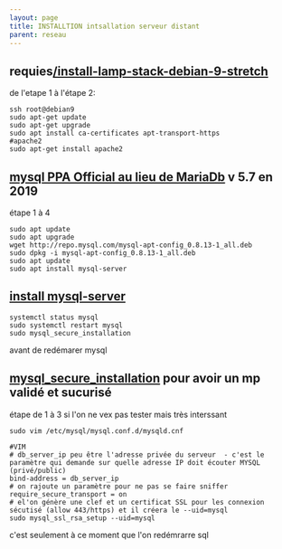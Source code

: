 ```yaml
---
layout: page
title: INSTALLTION intsallation serveur distant
parent: reseau
---
```


## requies[/install-lamp-stack-debian-9-stretch](https://tecadmin.net/install-lamp-stack-debian-9-stretch/)
de l'etape 1 à l'étape 2:

```shell
ssh root@debian9
sudo apt-get update
sudo apt-get upgrade
sudo apt install ca-certificates apt-transport-https
#apache2
sudo apt-get install apache2

````

## [mysql PPA Official au lieu de MariaDb](https://tecadmin.net/install-mysql-server-on-debian9-stretch/) v 5.7 en 2019
étape 1 à 4
```shell
sudo apt update 
sudo apt upgrade
wget http://repo.mysql.com/mysql-apt-config_0.8.13-1_all.deb
sudo dpkg -i mysql-apt-config_0.8.13-1_all.deb
sudo apt update 
sudo apt install mysql-server

````
## [install mysql-server](https://www.digitalocean.com/community/tutorials/how-to-set-up-a-remote-database-to-optimize-site-performance-with-mysql-on-ubuntu-16-04)
```shell
systemctl status mysql
sudo systemctl restart mysql
sudo mysql_secure_installation
````
avant de redémarer mysql
## [mysql_secure_installation](https://planet.mysql.com/entry/?id=5991189) pour avoir un mp validé et sucurisé 
étape de 1 à 3 si l'on ne vex pas tester mais très interssant

```shell
sudo vim /etc/mysql/mysql.conf.d/mysqld.cnf

#VIM
# db_server_ip peu être l'adresse privée du serveur  - c'est le paramètre qui demande sur quelle adresse IP doit écouter MYSQL (privé/public)
bind-address = db_server_ip
# on rajoute un paramètre pour ne pas se faire sniffer
require_secure_transport = on
# el'on génère une clef et un certificat SSL pour les connexion sécutisé (allow 443/https) et il créera le --uid=mysql
sudo mysql_ssl_rsa_setup --uid=mysql

````
c'est seulement à ce moment que l'on redémrarre sql


